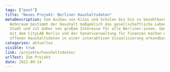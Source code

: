 ```yaml
---
tags: ["post"]
title: "Neues Projekt: Berliner Haushaltsdaten"
metaDescription: Vom Ausbau von Kitas und Schulen bis hin zu bezahlbarem
  Wohnraum bestimmt der Haushalt maßgeblich das gesellschaftliche Leben in der
  Stadt und ist daher von großem Interesse für alle Berliner:innen. Gemeinsam
  mit dem CityLAB Berlin und der Senatsverwaltung für Finanzen machen wir die
  offenen Haushaltsdaten in einer interaktiven Visualisierung erkundbar.
categories: aktuelles
visible: true
link: /projekte/haushaltsdaten/
urlText: Zum Projekt
date: 2022-09-14
---
```

